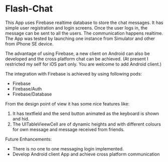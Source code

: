 # Flash-Chat

This App uses Firebase realtime database to store the chat messages.
It has simple user registration and login screens.
Once the user logs in, the message can be sent to all the users. 
The communication happens realtime.
The App was tested by launching one instance from Simulator and other from iPhone SE device.

The advantage of using Firebase, a new client on Android can also be developed and the cross platform chat can be achieved.
(At present I restricted my self for iOS part only. You are welcome to add Android client.)


The integration with Firebase is achieved by using following pods:
* Firebase
* Firebase/Auth
* Firebase/Database

From the design point of view it has some nice features like:
1. It has textfield and the send button animated as the keyboard is shown and hid.
2. The UITableVieewCell are of dynamic heights and with different colours for own message and message received from friends.

Future Enhancements:
* There is no one to one messaging login implemented.
* Develop Android client App and achieve cross platform communication


